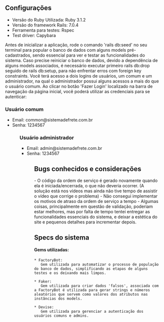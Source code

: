 <h2> Configurações </h2>

<ul>
  <li> Versão do Ruby Utilizada: Ruby 3.1.2 </li>
  <li> Versão do framework Rails: 7.0.4 </li>
  <li> Ferramenta para testes: Rspec </li>
  <li> Test driver: Capybara </li>
</ul>

<p>
  Antes de inicializar a aplicação, rode o comando 'rails db:seed' no seu terminal para popular o banco de dados com alguns models pré-cadastrados, sendo essencial para ver e testar as funcionalidades do sistema. Caso precise reiniciar o banco de dados, devido
  a dependência de alguns models associados, é necessário executar primeiro rails db:drop seguido de rails db:setup, para não enfrentar erros com foreign key constraints.
  Você terá acesso a dois logins de usuários, um comum e um administrador, na qual o administrador possui alguns acessos a mais do que o usuário comum. Ao clicar no botão 'Fazer Login' localizado na barra de navegação da página inicial, você poderá utilizar   as credenciais para se autenticar:
</p>

<p>
  <h3> Usuário comum </h3>
    <ul>
      <li> Email: common@sistemadefrete.com.br </li>
      <li> Senha: 1234567 </li>
    <ul>
</p>

<h3> Usuário administrador </h3>
    <ul>
      <li> Email: admin@sistemadefrete.com.br </li>
      <li> Senha: 1234567 </li>
    <ul>
</p>

<h2> Bugs conhecidos e considerações </h2>
  - O código da ordem de serviço é gerado novamente quando ela é iniciada/encerrada, o que não deveria ocorrer. (A solução está nos vídeos mas ainda não tive tempo de assistir o vídeo que corrige o problema)
  - Não consegui implementar os motivos de atraso da ordem de serviço a tempo
  - Algumas coisas, principalmente em questão de validação, poderiam estar melhores, mas por falta de tempo tentei entregar as funcionalidades essenciais do sistema, e deixar a estética do site e pequenos detalhes para incrementar depois.

<h2> Specs do sistema </h2>
  <h4> Gems utilizadas: </h4>
  
    * FactoryBot: 
       Gem utilizada para automatizar o processo de população do banco de dados, simplificando as etapas de alguns testes e os deixando mais limpos.
  
    * Faker:
       Gem utilizada para criar dados 'falsos', associada com a FactoryBot é utilizada para gerar strings e números aleatórios que servem como valores dos atributos nas instâncias dos models.
  
    * Devise:
       Gem utilizada para gerenciar a autenticação dos usuários comuns e admins.
